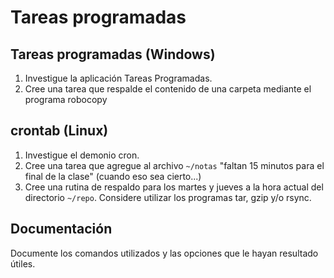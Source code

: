 # Tareas programadas

## Tareas programadas (Windows)

1. Investigue la aplicación Tareas Programadas.
2. Cree una tarea que respalde el contenido de una carpeta
mediante el programa robocopy

## crontab (Linux)

1. Investigue el demonio cron.
2. Cree una tarea que agregue al archivo `~/notas`
    "faltan 15 minutos para el final de la clase" (cuando eso sea cierto...)
3. Cree una rutina de respaldo para los martes y jueves a la hora actual del directorio `~/repo`. Considere utilizar los programas tar, gzip y/o rsync.

## Documentación

Documente los comandos utilizados y las opciones que le hayan resultado útiles.
